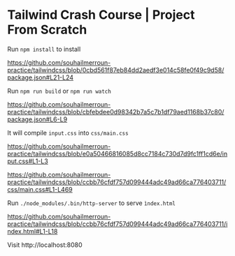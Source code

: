 # Tailwind Crash Course | Project From Scratch

Run `npm install` to install 

https://github.com/souhailmerroun-practice/tailwindcss/blob/0cbd561f87eb84dd2aedf3e014c58fe0f49c9d58/package.json#L21-L24

Run `npm run build` or `npm run watch`

https://github.com/souhailmerroun-practice/tailwindcss/blob/cbfebdee0d98342b7a5c7b1df79aed1168b37c80/package.json#L6-L9

It will compile `input.css` into `css/main.css`

https://github.com/souhailmerroun-practice/tailwindcss/blob/e0a50466816085d8cc7184c730d7d9fc1ff1cd6e/input.css#L1-L3

https://github.com/souhailmerroun-practice/tailwindcss/blob/ccbb76cfdf757d099444adc49ad66ca776403711/css/main.css#L1-L469

Run `./node_modules/.bin/http-server` to serve `ìndex.html`

https://github.com/souhailmerroun-practice/tailwindcss/blob/ccbb76cfdf757d099444adc49ad66ca776403711/index.html#L1-L18

Visit http://localhost:8080